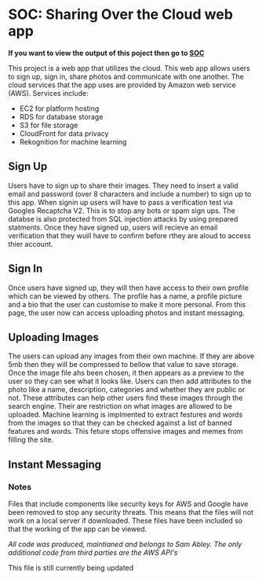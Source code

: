 # SOC: Sharing Over the Cloud web app
**If you want to view the output of this poject then go to [SOC](http://ec2-3-8-195-243.eu-west-2.compute.amazonaws.com/SOC/)**

This project is a web app that utilizes the cloud. This web app allows users to sign up, sign in, share photos and communicate with one another. The cloud services that the app uses are provided by Amazon web service (AWS). Services include:
 - EC2 for platform hosting
 - RDS for database storage
 - S3 for file storage 
 - CloudFront for data privacy 
 - Rekognition for machine learning
 
## Sign Up
Users have to sign up to share their images. They need to insert a valid email and password (over 8 characters and include a number) to sign up to this app. When signin up users will have to pass a verification test via Googles Recaptcha V2. This is to stop any bots or spam sign ups. The databse is also protected from SQL injection attacks by using prepared statments. Once they have signed up, users will recieve an email verification that they wuill have to confirm before rthey are aloud to access thier account.

## Sign In
Once users have signed up, they will then have access to their own profile which can be viewed by others. The profile has a name, a profile picture and a bio that the user can customise to make it more personal. From this page, the user now can access uploading photos and instant messaging.

## Uploading Images
The users can upload any images from their own machine. If they are above 5mb then they will be compressed to bellow that value to save storage. Once the image file ahs been chosen, it then appears as a preview to the user so they can see what it looks like. Users can then add attributes to the photo like a name, description, categories and whether they are public or not. These attributes can help other users find these images through the search engine. Their are restriction on what images are allowed to be uploaded. Machine learning is implmented to extract festures and words from the images so that they can be checked against a list of banned features and words. This feture stops offensive images and memes from filling the site.

## Instant Messaging


### Notes
Files that include components like security keys for AWS and Google have been removed to stop any security threats. This means that the files will not work on a local server if downloaded. These files have been included so that the working of the app can be viewed. 

*All code was produced, maintianed and belongs to Sam Abley. The only additional code from third parties are the AWS API's*

This file is still currently being updated
